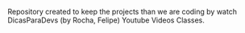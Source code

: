 Repository created to keep the projects than we are coding by watch DicasParaDevs (by Rocha, Felipe) Youtube Videos Classes.

